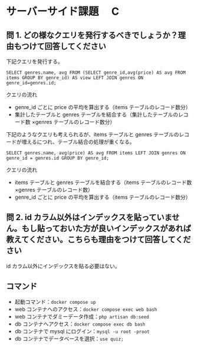 # サーバーサイド課題　 C

## 問 1. どの様なクエリを発行するべきでしょうか？理由もつけて回答してください

下記クエリを発行する。

```
SELECT genres.name, avg FROM (SELECT genre_id,avg(price) AS avg FROM items GROUP BY genre_id) AS view LEFT JOIN genres ON genre_id=genres.id;
```

クエリの流れ

- genre_id ごとに price の平均を算出する（items テーブルのレコード数分）
- 集計したテーブルと genres テーブルを結合する（集計したテーブルのレコード数 ×genres テーブルのレコード数分）

下記のようなクエリも考えられるが、items テーブルと genres テーブルのレコードが増えるにつれ、テーブル結合の処理が重くなる。

```
SELECT genres.name, avg(price) AS avg FROM items LEFT JOIN genres ON genre_id = genres.id GROUP BY genre_id;
```

クエリの流れ

- items テーブルと genres テーブルを結合する（items テーブルのレコード数 ×genres テーブルのレコード数）
- genre_id ごとに price の平均を算出する（items テーブルのレコード数分）

## 問 2. id カラム以外はインデックスを貼っていません。もし貼っておいた方が良いインデックスがあれば教えてください。こちらも理由をつけて回答してください

id カラム以外にインデックスを貼る必要はない。

## コマンド

- 起動コマンド：`docker compose up`
- web コンテナへのアクセス：`docker compose exec web bash`
- web コンテナでダミーデータ作成：`php artisan db:seed`
- db コンテナへアクセス：`docker compose exec db bash`
- db コンテナで mysql にログイン：`mysql -u root -proot`
- db コンテナでデータベースを選択：`use quiz;`
